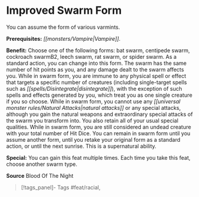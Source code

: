 ﻿---
cssclass: [feats]

---
# Improved Swarm Form

You can assume the form of various varmints.

**Prerequisites:** _[[monsters/Vampire|Vampire]]_.

**Benefit:** Choose one of the following forms: bat swarm, centipede swarm, cockroach swarmB2, leech swarm, rat swarm, or spider swarm. As a standard action, you can change into this form. The swarm has the same number of hit points as you, and any damage dealt to the swarm affects you. While in swarm form, you are immune to any physical spell or effect that targets a specific number of creatures (including single-target spells such as _[[spells/Disintegrate|disintegrate]]_), with the exception of such spells and effects generated by you, which treat you as one single creature if you so choose. While in swarm form, you cannot use any _[[universal monster rules/Natural Attacks|natural attacks]]_ or any special attacks, although you gain the natural weapons and extraordinary special attacks of the swarm you transform into. You also retain all of your usual special qualities. While in swarm form, you are still considered an undead creature with your total number of Hit Dice. You can remain in swarm form until you assume another form, until you retake your original form as a standard action, or until the next sunrise. This is a supernatural ability.

**Special:** You can gain this feat multiple times. Each time you take this feat, choose another swarm type.

**Source** Blood Of The Night
>[!tags_panel]- Tags
> #feat/racial, 